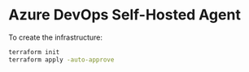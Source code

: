 # Azure DevOps Self-Hosted Agent

To create the infrastructure:

```sh
terraform init
terraform apply -auto-approve
```
